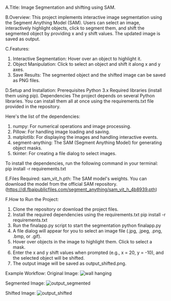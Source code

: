 A.Title:
Image Segmentation and shifting using SAM.

B.Overview:
This project implements interactive image segmentation using the Segment Anything Model (SAM). Users can select an image, 
interactively highlight objects, click to segment them, and shift the segmented object by providing x and y shift values. The updated image is saved as output.

C.Features:
1. Interactive Segmentation: Hover over an object to highlight it.
2. Object Manipulation: Click to select an object and shift it along x and y axes.
3. Save Results: The segmented object and the shifted image can be saved as PNG files.

D.Setup and Installation:
Prerequisites
Python 3.x
Required libraries (install them using pip).
Dependencies
The project depends on several Python libraries. You can install them all at once using the requirements.txt file provided in the repository.

Here's the list of the dependencies:
1. numpy: For numerical operations and image processing.
2. Pillow: For handling image loading and saving.
3. matplotlib: For displaying the images and handling interactive events.
4. segment-anything: The SAM (Segment Anything Model) for generating object masks.
5. tkinter: For creating a file dialog to select images.
   
To install the dependencies, run the following command in your terminal:
pip install -r requirements.txt

E.Files Required:
sam_vit_h.pth: The SAM model's weights. You can download the model from the official SAM repository. (https://dl.fbaipublicfiles.com/segment_anything/sam_vit_h_4b8939.pth)

F.How to Run the Project:
1. Clone the repository or download the project files.
2. Install the required dependencies using the requirements.txt
pip install -r requirements.txt
3. Run the finalapp.py script to start the segmentation
python finalapp.py
4. A file dialog will appear for you to select an image file (.jpg, .jpeg, .png, .bmp, or .gif).
5. Hover over objects in the image to highlight them. Click to select a mask.
6. Enter the x and y shift values when prompted (e.g., x = 20, y = -10), and the selected object will be shifted.
7. The output image will be saved as output_shifted.png.

Example Workflow:
Original Image:
![wall hanging](https://github.com/user-attachments/assets/f3ebc3be-2893-4612-a646-5a91f9b4cd3b)

Segmented Image:
![output_segmented](https://github.com/user-attachments/assets/62cb3eee-1518-46ba-8b3c-17f9700bd6b5)

Shifted Image:
![output_shifted](https://github.com/user-attachments/assets/00e27765-4b15-44ac-a8ee-0bb26117a4b8)



